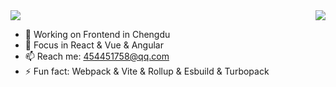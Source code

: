 <img src="https://github-readme-stats.vercel.app/api/top-langs/?username=asura&&hide=tsql" /> 

<img align="right" src="https://github-readme-stats.vercel.app/api?username=asura&count_private=true&show_icons=true&theme=buefy" />

- 🔭 Working on Frontend in Chengdu
- 🌱 Focus in React & Vue & Angular
- 📫 Reach me: 454451758@qq.com
- ⚡  Fun fact: Webpack & Vite & Rollup & Esbuild & Turbopack


